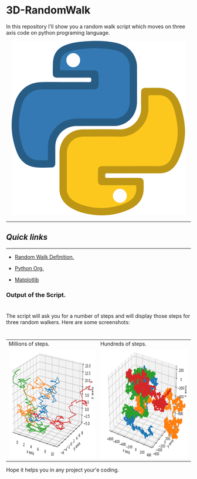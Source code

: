 # 3D-RandomWalk

In this repository I'll show you a random walk script which moves on three axis code on python programing language.

<p align="center">
  <img src="https://github.com/AlexTrR/3D-RandomWalk/blob/main/Docs/Python.png?raw=true" alt="Python."/>
</p>

---
## _Quick links_
---

- [Random Walk Definition.](https://en.wikipedia.org/wiki/Random_walk#:~:text=In%20mathematics%2C%20a%20random%20walk,space%20such%20as%20the%20integers.)

- [Python Org.](https://www.python.org/)

- [Matplotlib](https://matplotlib.org/)

### Output of the Script.
#

The script will ask you for a number of steps and will display those steps for three random walkers.
Here are some screenshots:
#

<table>
  <tr>
    <td>Millions of steps.</td>
     <td>Hundreds of steps.</td>
  </tr>
  <tr>
    <td><img src="https://github.com/AlexTrR/3D-RandomWalk/blob/main/Docs/Captura.PNG" width=300 height=300></td>
    <td><img src="https://github.com/AlexTrR/3D-RandomWalk/blob/main/Docs/Captura%20II.PNG" width=300 height=300></td>
  </tr>
 </table>

Hope it helps you in any project your'e coding. 
